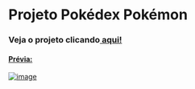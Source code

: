 <h1>Projeto Pokédex Pokémon</h1>

<h3>Veja o projeto clicando<a href="https://icaiohenrique.github.io/pokedex-pokemon/" target="_blank"</a> aqui!</h3>

<h4>Prévia:</h4>

![image](https://github.com/iCaioHenrique/pokedex-pokemon/assets/87266047/adcfacf0-8e12-45ea-8985-ee1ad83a2fd1)
